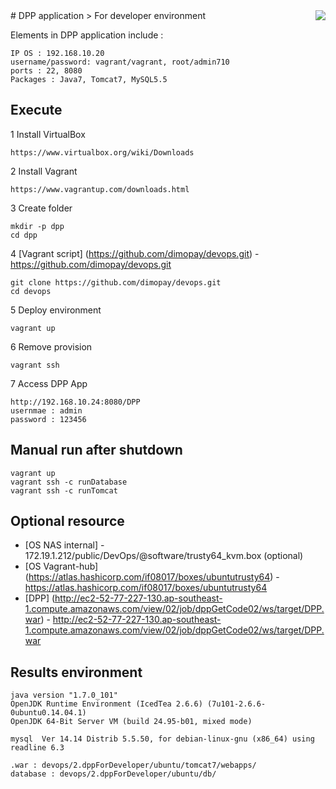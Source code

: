 

<img src="https://www.dimo.co.id/images/logo-dimo.png" align="right" />
# DPP application
> For developer environment

Elements in DPP application include : 
```
IP OS : 192.168.10.20
username/password: vagrant/vagrant, root/admin710
ports : 22, 8080
Packages : Java7, Tomcat7, MySQL5.5
```

## Execute
1 Install VirtualBox
```
https://www.virtualbox.org/wiki/Downloads
```
2 Install Vagrant
```
https://www.vagrantup.com/downloads.html
```
3 Create folder
```
mkdir -p dpp
cd dpp
```
4 [Vagrant script] (https://github.com/dimopay/devops.git) - https://github.com/dimopay/devops.git
```
git clone https://github.com/dimopay/devops.git
cd devops
```
5 Deploy environment
```
vagrant up
```
6 Remove provision
```
vagrant ssh
```
7 Access DPP App
```
http://192.168.10.24:8080/DPP
usernmae : admin
password : 123456
```

## Manual run after shutdown
```
vagrant up
vagrant ssh -c runDatabase
vagrant ssh -c runTomcat
```

## Optional resource
- [OS NAS internal] - 172.19.1.212/public/DevOps/@software/trusty64_kvm.box (optional)
- [OS Vagrant-hub] (https://atlas.hashicorp.com/if08017/boxes/ubuntutrusty64) - https://atlas.hashicorp.com/if08017/boxes/ubuntutrusty64
- [DPP] (http://ec2-52-77-227-130.ap-southeast-1.compute.amazonaws.com/view/02/job/dppGetCode02/ws/target/DPP.war) - http://ec2-52-77-227-130.ap-southeast-1.compute.amazonaws.com/view/02/job/dppGetCode02/ws/target/DPP.war

## Results environment
```
java version "1.7.0_101"
OpenJDK Runtime Environment (IcedTea 2.6.6) (7u101-2.6.6-0ubuntu0.14.04.1)
OpenJDK 64-Bit Server VM (build 24.95-b01, mixed mode)
```
```
mysql  Ver 14.14 Distrib 5.5.50, for debian-linux-gnu (x86_64) using readline 6.3
```
```
.war : devops/2.dppForDeveloper/ubuntu/tomcat7/webapps/
database : devops/2.dppForDeveloper/ubuntu/db/
```

